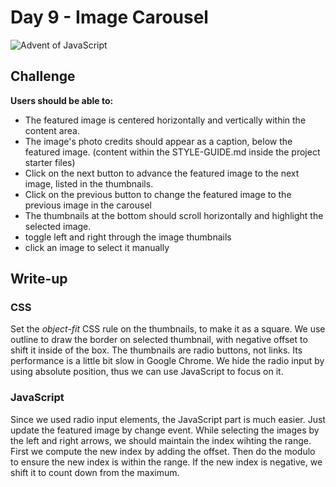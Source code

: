 # Day 9 - Image Carousel

![Advent of JavaScript](screen.gif)

## Challenge

**Users should be able to:**

-   The featured image is centered horizontally and vertically within the content area.
-   The image's photo credits should appear as a caption, below the featured image. (content within the STYLE-GUIDE.md inside the project starter files)
-   Click on the next button to advance the featured image to the next image, listed in the thumbnails.
-   Click on the previous button to change the featured image to the previous image in the carousel
-   The thumbnails at the bottom should scroll horizontally and highlight the selected image.
-   toggle left and right through the image thumbnails
-   click an image to select it manually

## Write-up

### CSS

Set the _object-fit_ CSS rule on the thumbnails, to make it as a square.
We use outline to draw the border on selected thumbnail, with negative offset to shift it inside of the box.
The thumbnails are radio buttons, not links.
Its performance is a little bit slow in Google Chrome.
We hide the radio input by using absolute position, thus we can use JavaScript to focus on it.

### JavaScript

Since we used radio input elements, the JavaScript part is much easier.
Just update the featured image by change event.
While selecting the images by the left and right arrows, we should maintain the index wihting the range.
First we compute the new index by adding the offset.
Then do the modulo to ensure the new index is within the range.
If the new index is negative, we shift it to count down from the maximum.
